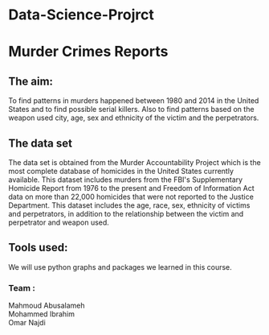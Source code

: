 # Data-Science-Projrct
# Murder Crimes Reports 
## The aim:
To find patterns in murders happened between 1980 and 2014 in the United States and to find possible serial killers.
Also to find patterns based on the weapon used city, age, sex and ethnicity of the victim and the perpetrators.

## The data set 
The data set is obtained from the Murder Accountability Project which is the most complete database of homicides in the United States currently available. This dataset includes murders from the FBI's Supplementary Homicide Report from 1976 to the present and Freedom of Information Act data on more than 22,000 homicides that were not reported to the Justice Department. This dataset includes the age, race, sex, ethnicity of victims and perpetrators, in addition to the relationship between the victim and perpetrator and weapon used.
## Tools used:
We will use python graphs and packages we learned in this course.
### Team : 
Mahmoud Abusalameh\
Mohammed Ibrahim \
Omar Najdi

